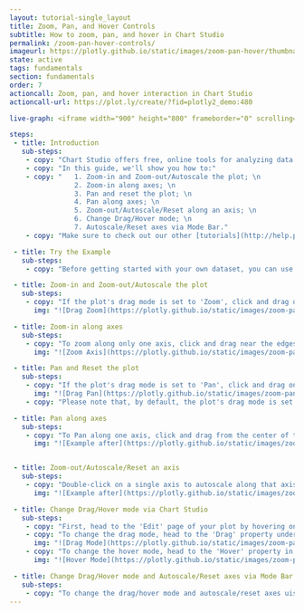```yaml
---
layout: tutorial-single_layout
title: Zoom, Pan, and Hover Controls
subtitle: How to zoom, pan, and hover in Chart Studio
permalink: /zoom-pan-hover-controls/
imageurl: https://plotly.github.io/static/images/zoom-pan-hover/thumbnail.gif
state: active
tags: fundamentals
section: fundamentals
order: 7
actioncall: Zoom, pan, and hover interaction in Chart Studio
actioncall-url: https://plot.ly/create/?fid=plotly2_demo:480

live-graph: <iframe width="900" height="800" frameborder="0" scrolling="no" src="https://plot.ly/~plotly2_demo/480.embed"></iframe>

steps:
 - title: Introduction
   sub-steps:
    - copy: "Chart Studio offers free, online tools for analyzing data and making graphs. You can bring your graphing and data analysis to the next level with zoom, pan, and hover."
    - copy: "In this guide, we'll show you how to:"
    - copy: "   1. Zoom-in and Zoom-out/Autoscale the plot; \n
                2. Zoom-in along axes; \n
                3. Pan and reset the plot; \n
                4. Pan along axes; \n
                5. Zoom-out/Autoscale/Reset along an axis; \n
                6. Change Drag/Hover mode; \n
                7. Autoscale/Reset axes via Mode Bar."
    - copy: "Make sure to check out our other [tutorials](http://help.plot.ly/tutorials/)!"

 - title: Try the Example
   sub-steps:
    - copy: "Before getting started with your own dataset, you can use the data featured in this tutorial by clicking on 'Open This Data in Chart Studio' on the left-hand side. It'll open in Chart Studio."

 - title: Zoom-in and Zoom-out/Autoscale the plot
   sub-steps:
    - copy: "If the plot's drag mode is set to 'Zoom', click and drag on the plot to zoom-in and double-click to zoom-out completely, i.e., autoscale both the axes."
      img: "![Drag Zoom](https://plotly.github.io/static/images/zoom-pan-hover/drag-to-zoom.gif)"

 - title: Zoom-in along axes
   sub-steps:
    - copy: "To zoom along only one axis, click and drag near the edges of either one of the axes. Additionally, to zoom-in along both the axes together, click and drag near the corners of both the axes."
      img: "![Zoom Axis](https://plotly.github.io/static/images/zoom-pan-hover/zoom-axis.gif)"

 - title: Pan and Reset the plot
   sub-steps:
    - copy: "If the plot's drag mode is set to 'Pan', click and drag on the plot to pan and double-click to reset the pan."
      img: "![Drag Pan](https://plotly.github.io/static/images/zoom-pan-hover/drag-to-pan.gif)"
    - copy: "Please note that, by default, the plot's drag mode is set to 'Zoom'."

 - title: Pan along axes
   sub-steps:
    - copy: "To Pan along one axis, click and drag from the center of the axis."
      img: "![Example after](https://plotly.github.io/static/images/zoom-pan-hover/pan-axis.gif)"


 - title: Zoom-out/Autoscale/Reset an axis
   sub-steps:
    - copy: "Double-click on a single axis to autoscale along that axis alone."
      img: "![Example after](https://plotly.github.io/static/images/zoom-pan-hover/double-click-autoscale.gif)"

 - title: Change Drag/Hover mode via Chart Studio
   sub-steps:
    - copy: "First, head to the 'Edit' page of your plot by hovering on the plot's thumbnail and clicking on the 'Edit' button. This will redirect you to the [Chart Studio Workspace]((https://plot.ly/create/). When you are in the workspace, go to the 'General' section under the 'Style' menu."
    - copy: "To change the drag mode, head to the 'Drag' property under the 'Interactions' sub-panel and set the 'Mode' attribute using the dropdown menu."
      img: "![Drag Mode](https://plotly.github.io/static/images/zoom-pan-hover/change-drag-mode.png)"
    - copy: "To change the hover mode, head to the 'Hover' property in the same 'Interactions' sub-panel and set the 'Mode' attribute using the dropdown menu."
      img: "![Hover Mode](https://plotly.github.io/static/images/zoom-pan-hover/change-hover-mode.png)"

 - title: Change Drag/Hover mode and Autoscale/Reset axes via Mode Bar
   sub-steps:
    - copy: "To change the drag/hover mode and autoscale/reset axes uisng Mode Bar, please refer [Mode Bar documentation](https://help.plot.ly/getting-to-know-the-plotly-modebar/)."
---
```

